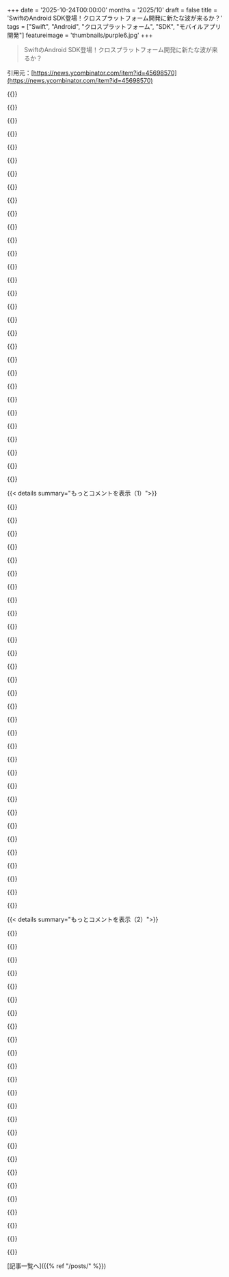 +++
date = '2025-10-24T00:00:00'
months = '2025/10'
draft = false
title = 'SwiftのAndroid SDK登場！クロスプラットフォーム開発に新たな波が来るか？'
tags = ["Swift", "Android", "クロスプラットフォーム", "SDK", "モバイルアプリ開発"]
featureimage = 'thumbnails/purple6.jpg'
+++

> SwiftのAndroid SDK登場！クロスプラットフォーム開発に新たな波が来るか？

引用元：[https://news.ycombinator.com/item?id=45698570](https://news.ycombinator.com/item?id=45698570)




{{<matomeQuote body="クロスプラットフォームフレームワークで一番大事なのはUIがどうなるかだよね。Adobe製品はどこでも異質なデザインだったし。FlutterはCupertinoテーマでiOSにピクセルパーフェクトを目指すし、React NativeはプラットフォームのUIに任せる。AppleがAndroidでAppleのUIを使わせるのか、それとも高品質なUIを作るのか、コミュニティがどう関わるのか、それが知りたいな。" userName="bsimpson" createdAt="2025/10/24 22:08:17" color="#ff5c5c">}}




{{<matomeQuote body="UIよりビジネスロジックの共有が一番重要だと思うな。KMP (Kotlin Multiplatform) がそうであるように、Swift for AndroidでもSwiftライブラリを共有できるようになるのがメリットだよね。複雑なアプリでUIを共有するのは、結局「書いてはデバッグ」の悪夢になりがちだからね。" userName="palata" createdAt="2025/10/24 22:26:21" color="#785bff">}}




{{<matomeQuote body="クライアントチームと長く働いてきたけど、ビジネスロジックの共有は本当に大変だったよ。前のスタートアップでは、ビジネスロジックを全部GraphQLサーバーに載せて、ViewModelをクライアントに送るようにしたら、クライアント側の複雑さが劇的に減ったんだ。これは本当に効果的だったね。" userName="virtue3" createdAt="2025/10/24 22:50:13" color="#ff5733">}}




{{<matomeQuote body="ビジネスロジックはサーバーでやるべきってこと？それって昔からそうじゃなかったっけ？" userName="weird-eye-issue" createdAt="2025/10/24 23:15:50" color="">}}




{{<matomeQuote body="The Browser CompanyがSwiftUIをWindowsに移植したのはすごいよね。Swift for Androidも、SwiftUIの要素がJetpackの要素にマッピングされるような形になったらクールだね。SwiftUIって、iOSやmacOSでも「ネイティブ」ってよりは、フレームワークが解釈してUIを作る記述言語だからね。" userName="kridsdale3" createdAt="2025/10/24 22:50:09" color="#ff5c5c">}}




{{<matomeQuote body="KMPも経験あるけど、開発者体験が最大の課題だよ。iOS開発者はデバッグしにくいし、KotlinとSwiftでモデルの不一致もある。結局、Kotlin MultiplatformもKotlin for Androidとは違うから、実質3つ目の言語を導入してるようなものなんだよね。" userName="andrekandre" createdAt="2025/10/24 23:54:22" color="#ff5733">}}




{{<matomeQuote body="OPはたぶんローカルのビジネスロジックについて話してるんだよ。例えば、パスワードが最低3文字必要みたいなやつ。ユーザーに即座にフィードバックするために、フロントエンドでバリデーションするって話だね。" userName="sunnybeetroot" createdAt="2025/10/25 21:09:24" color="">}}




{{<matomeQuote body="すごく unpopular opinion だけど、俺は「ネイティブ」な見た目より、独自のUXを持つアプリが好きだな。ゲーム開発が好きだから、退屈で面白くないネイティブアプリより、クレイジーなデザインの方が断然いい。最近のAppleのアップデートも、この考えをさらに強くしたよ。" userName="rustystump" createdAt="2025/10/24 23:48:57" color="">}}




{{<matomeQuote body="APIが十分速くてエッジにホストされていれば、サーバーサイドでのバリデーションでも即座にフィードバックできるよ。" userName="weird-eye-issue" createdAt="2025/10/26 02:04:32" color="">}}




{{<matomeQuote body="クライアントにビジネスロジックを置くなんてありえないでしょ。サーバー側で必ず検証が必要になるし、二重挿入とか競合状態も防げない。ソロ開発者なら特に、サーバーが真実の唯一のソースであるべきだよ。<br>TypeScriptでクライアントとサーバーが同じコードベースを共有する場合を除き、サーバーと同じ言語じゃないなら論外だね。" userName="noduerme" createdAt="2025/10/25 04:39:53" color="#45d325">}}




{{<matomeQuote body="Swift SDK for AndroidはUIを強制しないよ。Skip.toolsを使えばSwiftUIをJetpack Composeにブリッジして、UIもビジネスロジックも同じコードベースで書けるんだ。<br>詳しい情報はhttps://skip.tools/blog/fully-native-android-swift-apps/を見てね。Skip Showcaseアプリも試してみて！https://skip.tools/docs/samples/skipapp-showcase-fuse/<br>（注: 僕はSkipの社員で、Swift Android Workgroupの創設メンバーでもあるよ。）" userName="marcprux" createdAt="2025/10/24 23:05:45" color="#ff5733">}}




{{<matomeQuote body="この実装はUIの作り方を強制しないよ。Jetpack ComposeとKotlinでAndroidのネイティブUIを使いつつ、Swiftのビジネスロジックを呼び出せるんだ。Swiftで書かれたUIフレームワークも使えるよ。<br>Swiftの特性（参照カウント、GCなし、共通のライブラリや並行処理モデル、メモリモデル）は他のプラットフォームと同じで、今後の革新に繋がるだろうね。<br>（注: 僕はAppleのデベロッパーツールとフレームワークに関わってるよ。）" userName="timsneath" createdAt="2025/10/24 22:17:18" color="#ff33a1">}}




{{<matomeQuote body="遅延は自分のAPIだけじゃなくて、ユーザーのネット環境とか外部要因にも左右されるからね。開発環境みたいに何でもうまくいくって思い込んじゃダメだよ。現実のユーザーはもっと厳しい状況で使ってるから、そこを考慮するのは大事だ。" userName="sunnybeetroot" createdAt="2025/10/26 05:33:45" color="">}}




{{<matomeQuote body="返信ありがとう！でも正直、Skip.toolsのデモはAndroidだとニセモノっぽく見えるよ。Androidを最初からサポートしないアプリならマシかもしれないけど、全ての顧客に配慮したいならこの方向はおすすめしないな。<br>元のブログ記事に「UIにはSwiftでビジネスロジックを書き、AndroidのSDKでインターフェースを作るか、Skip.toolsのようなライブラリを使ってSwiftUIアプリを直接書ける」みたいな言及があると良いと思う。" userName="bsimpson" createdAt="2025/10/24 23:39:01" color="#ff33a1">}}




{{<matomeQuote body="もうすでに実現してるよ！SwiftUIをJetpack ComposeにするSkip.toolsもあるし、SwiftCrossUIっていうmacOS/Linux/Windows/Android/TUIをサポートする面白いプロジェクトもある。<br>それと、SwiftUIはもう「ネイティブ」化が進んでて、Liquid Glass UIもSwiftUIで書かれてるんだ。UIKitやAppKitがSwiftUIビューをラップするようになり、SwiftUIの部品がUIKit/AppKitの実装から置き換えられてきてるんだよ。" userName="wahnfrieden" createdAt="2025/10/25 02:05:00" color="#45d325">}}




{{<matomeQuote body="もしアプリをオフラインで動かしたいなら、どうすればいいの？" userName="forgotusername6" createdAt="2025/10/25 09:05:16" color="">}}




{{<matomeQuote body="それは前のコメントの人が提案してることと真逆だよ。前の人は、ビジネスロジックをGQL/Apolloサーバーに移して、クライアントはそれを簡単に取り込めばいいって言ってるんだ。" userName="throwup238" createdAt="2025/10/25 05:22:06" color="">}}




{{<matomeQuote body="FlutterはiOSのLiquid GlassやAndroidのMaterial 3で苦戦してるよ。これらの新しいUI言語の実装には相当な労力が必要なのに、今のところFlutterのロードマップには入ってないみたいだ。" userName="dvtkrlbs" createdAt="2025/10/25 10:22:10" color="#ff33a1">}}




{{<matomeQuote body="React Nativeはクロスプラットフォームにかなり向いてるけど、最初から全プラットフォームでちゃんとテストしないとダメだね。iOSだけのReact Nativeアプリを後からAndroidに移植しようとすると、最初は最初は結構大変なことになるかも。" userName="raspasov" createdAt="2025/10/25 03:10:49" color="">}}




{{<matomeQuote body="Liquid Glassなんてどうでもいいよ。AppleにとってのWindows Vistaみたいなもんさ。" userName="zigzag312" createdAt="2025/10/25 11:13:00" color="">}}




{{<matomeQuote body="彼らが言ってたことは分かったよ。なんで前のコードの持ち主たちが、ビジネスロジックをクライアント側に置くって決めたのか不思議だね。" userName="noduerme" createdAt="2025/10/25 06:45:26" color="">}}




{{<matomeQuote body="GCなしでトランスピレーションってどう動くの？Kotlinで相当するものは全部GCヒープに割り当てられるオブジェクトだと思うんだけど。" userName="wffurr" createdAt="2025/10/24 22:41:01" color="#45d325">}}




{{<matomeQuote body="＞デモがAndroidでは偽物に見えるって意見に対して、Android側ではSkipアプリはJetpack Composeを直接使ってるよ。これは最近のAndroidアプリ開発でGoogleが公式に推奨してるツールキット（https://developer.android.com/compose）なんだ。他のクロスプラットフォームツールみたいにネイティブUIを真似してるわけじゃなくて、Google推奨のAPIを実際に使ってるんだぜ。" userName="marcprux" createdAt="2025/10/25 00:14:45" color="#785bff">}}




{{<matomeQuote body="ごく一部のユーザーがフォームのバリデーション結果を受け取るのに1秒かかっても、ビジネスには影響ないでしょ。" userName="weird-eye-issue" createdAt="2025/10/26 07:20:02" color="">}}




{{<matomeQuote body="アプリのそんな中核部分に、クローズドソースのソリューション（プラットフォームのネイティブソリューション以外）を使うのは大反対だな。" userName="dvtkrlbs" createdAt="2025/10/25 10:19:04" color="">}}




{{<matomeQuote body="議論はもう決着したんじゃないかな。Facebook、Whatsapp、Youtube、Tiktokみたいなトップアプリはどれもネイティブデザインを使ってないし、ユーザーは単に気にしてないんだよ。" userName="realusername" createdAt="2025/10/25 07:02:36" color="#ff5733">}}




{{<matomeQuote body="うん、すごく不安になるのはわかる。でも、僕の理解では、ほとんどオープンソースなんだ（追記：ビルドツールは違うけどね）。彼らのトランスパイラソリューションは少なくともメンテナブルなKotlinコードを生成するから、Skipなしで直接作業を始められるよ。ただ、トランスパイラ方式はAndroid上のネイティブSwift SDKより制限が多いけどね。<br>僕は主にiOS/Macに注力してきたから、これをきっかけに使うことを考えてる。もしAndroidで十分な新しい収益源を生み出せれば、SkipなしでそれをやるAndroid開発者を雇う余裕もできるだろうしね。" userName="wahnfrieden" createdAt="2025/10/25 15:44:44" color="#ff5733">}}




{{<matomeQuote body="＞もしウェブサイトも持っていたら、そのロジックをフロントエンドで二重に実装することになる…それはReact Nativeを支持する意見だね、欠点があってもね。" userName="fragmede" createdAt="2025/10/25 09:39:13" color="">}}




{{<matomeQuote body="＞例えばKotlinの例外はSwiftからキャッチできないって意見に対して、ちなみにswift-javaがJava（とKotlinも）の関数呼び出しの相互運用性を管理する方法だと、JVMがスローした例外を、キャッチしてSwiftのエラーとして再スローするラッパーを使って完全にキャッチできるよ。だから、Android上で動くJVMベースのコードにSwift呼び出しを持ち込むことに関しては、ここが異なる点だろうね。" userName="airspeedswift" createdAt="2025/10/25 02:12:12" color="#785bff">}}




{{<matomeQuote body="アプリの見た目は自由でいいけど、システムとの連携はネイティブにすべきだね。2025年なのにiOS版Gmailアプリでドラッグ＆ドロップできないのはありえない。GmailのアカウントだとメールアプリでIMAPのリアルタイムプッシュ通知もないし、ほんと困るよ。" userName="planb" createdAt="2025/10/25 10:43:14" color="">}}




{{< details summary="もっとコメントを表示（1）">}}

{{<matomeQuote body="これが公式プロジェクトになったのはめちゃくちゃ嬉しいね！これまでRNとかFlutterとかのマルチプラットフォームフレームワークを触ってみたけど、どうもしっくりこなかったんだよね。やっぱりプラットフォームごとのネイティブUIを使って、ビジネスロジックだけ共有できるのが理想だよ。KMPもあるけど、普通はまずiOS用に作って、うまくいったらAndroidに移植するってパターンが多いと思うし。Swift Packageでコードを共有できるなら、ますます便利になるから期待してる！" userName="trevor-e" createdAt="2025/10/24 21:11:41" color="#785bff">}}




{{<matomeQuote body="JavaScriptでビジネスロジックをクロスプラットフォームで共有するってのは、もっと注目されるべきだと思うんだ。JavaScriptCoreとかQuickJSを使えば、iOS (v7.0+), Android、ウェブ、サーバーサイドで動くし、何よりホットリロードできるのが最高だよ。モバイル開発って一度アプリをリリースしたら、いつまでも古いバージョンが使われ続けるのがフラストレーションなんだよね。SDKのアップデートはもっと大変だし。9年も上司に提案してるけど、まだOKが出ないんだ。" userName="frankus" createdAt="2025/10/24 21:46:37" color="#ff5c5c">}}




{{<matomeQuote body="いやいや、君、何か見落としてるよ。みんな、アプリと一緒にChromiumをバンドルするなんて絶対嫌だし、Discordのモバイルアプリは嫌われてるけど、あれがChromiumを使ってるって知ってる？" userName="bpavuk" createdAt="2025/10/24 22:02:40" color="">}}




{{<matomeQuote body="iOSを先に作って、後からAndroidに移植するってのが一般的なのかな？Java開発者は1億人規模でいるし、Androidアプリは簡単に作れるよ。それに比べてSwift/Objective-Cのデベロッパーはその10分の1くらいしかいないと思うな。アメリカ以外ではiPhoneはニッチな製品だし。会社だとiPadや仕事用iPhoneは使うけど、Windowsやブラウザが主要プラットフォームで、モバイルは二の次って感じじゃない？" userName="a3w" createdAt="2025/10/24 21:51:27" color="#ff5c5c">}}




{{<matomeQuote body="開発者の数じゃないんだよ。アメリカでビジネスするなら、収益のほとんどはiOSユーザーから来るんだから。" userName="twof" createdAt="2025/10/24 21:55:23" color="">}}




{{<matomeQuote body="アメリカではiOSの市場シェアは相変わらず強いよ。スマホの出荷台数も50%を下回ることはないんだ。<br>https://counterpointresearch.com/en/insights/us-smartphone-m..." userName="makeitdouble" createdAt="2025/10/24 22:14:34" color="">}}




{{<matomeQuote body="これって.NETとMvvmCrossを使えば、もう実現できてることだよ。共有のコアライブラリに、各プラットフォームごとのネイティブUIを組み合わせるんだ。C#でUIKitを扱うのはすごくいい感じだし、Xamarinの時代からNugetのエコシステムと一緒にずっとうまく動いてるんだから。" userName="ivm" createdAt="2025/10/24 21:30:34" color="#ff5c5c">}}




{{<matomeQuote body="React.NativeはChromiumを使ってないよ。" userName="cyberax" createdAt="2025/10/24 22:23:52" color="">}}




{{<matomeQuote body="Xamarin (.NETとMvvmCross) もRNやFlutterと同じクロスプラットフォーム開発のカテゴリだと思うよ。最近見てないから変わってたらごめんね。" userName="trevor-e" createdAt="2025/10/24 21:49:02" color="">}}




{{<matomeQuote body="世界のOSシェアを無視しても、iOSユーザーはApp StoreでGoogle Playよりずっと多くお金を使うんだ。稼ぐにはお金が集まる所に行くべきだよね。iOS App Storeの収益はスマホ市場の約30%しかないのに、Google Playより圧倒的に大きいんだよ。参考記事：https://sqmagazine.co.uk/iphone-vs-android-statistics/" userName="giobox" createdAt="2025/10/24 22:43:39" color="#ff5733">}}




{{<matomeQuote body="ちょっと知りたいんだけど、React.NativeってChromiumを使わないのに、どうやってネイティブUIを実装してるの？" userName="liqilin1567" createdAt="2025/10/25 02:34:14" color="">}}




{{<matomeQuote body="OTAアップデートは便利だよね。RNやFlutterが対応してるのに、ネイティブiOSでできないのは意外。技術的には動的フレームワークを使えば可能らしいけど、実際はサーバー設定でカバーしやすいかな。" userName="trevor-e" createdAt="2025/10/24 21:59:59" color="">}}




{{<matomeQuote body="Xamarin (今の.NET) とXamarin.Forms UIフレームワーク (今のMAUI) は混同しない方が良いよ。前者はC#用のネイティブバインディングで、ネイティブUIをプラットフォームごとに作ってロジックだけ共有する。後者はRNみたいに一度書けばどこでも動くアプローチだからね。" userName="ivm" createdAt="2025/10/24 22:03:31" color="#ff33a1">}}




{{<matomeQuote body="OTAアップデートは昔は許されてたけど、Appleが完全に禁止したんだよ。RNを使っても、技術的にはダメなはずだけどね…。" userName="giancarlostoro" createdAt="2025/10/24 23:07:22" color="">}}




{{<matomeQuote body="Protonでは、共通ロジックにRustを使ってるんだって。コードベースの80%以上がRustらしいよ。残りはプラットフォーム固有の部分だって言ってた。" userName="icar" createdAt="2025/10/24 22:12:38" color="#ff5733">}}




{{<matomeQuote body="RNにはChromiumは入ってないよ。最適化されたJSランタイムのHermesを積んでるんだ。あと、DiscordのiOSアプリはRNを使ってなくて、ネイティブアプリだよ。" userName="wiseowise" createdAt="2025/10/25 07:38:07" color="#ff5c5c">}}




{{<matomeQuote body="iOS開発はAndroid開発に比べて15年くらい遅れてる気がする。Xcodeが最悪だし、Appleの投資不足でエコシステムが疲弊してるから、簡単なことでもすごく大変なんだ。いろんな会社で聞いたけど、iOSのリポジトリはひどいパッチワークで、iOSを更新するとすぐ壊れるって話ばかり。今の会社だと、iOS開発者4人の方がAndroid開発者1.5人より実装に時間がかかってるよ。GoogleのKMPチームも、一番熱心なユーザーはiOS開発者で、ツール地獄から救ってほしいって懇願してたらしい。iOS開発者の採用やプロジェクトの維持にはどこも苦労してるね。" userName="crowbahr" createdAt="2025/10/25 14:14:10" color="#ff5733">}}




{{<matomeQuote body="平均支出額は、親コメントの米国企業の収益って文脈ではあまり意味ないんだ。例えばNetflixやHertz、Walmartみたいな企業の場合、iOSユーザーからの収益は、結局iOSとAndroidどっちのユーザーが多いかで決まるからね。ゲーム会社が「whale」狙いなら話は別だけど。" userName="makeitdouble" createdAt="2025/10/25 03:21:01" color="#785bff">}}




{{<matomeQuote body="React NativeはFlutterやCompose Multiplatformと違って、プラットフォームネイティブUIを使うんだ。5年前と比べてものすごく進化してて、特に今年は速度面で多くの改善があったよ。新しいアーキテクチャやReact Compiler、Hermes v1、Nitro Modules、Flash List v2、Legend List、React Native Skia、React Native WebGPU、Expo Use DOMなど、たくさんの技術革新があったんだ。JS/TSのツールも大幅に良くなってるよ。" userName="pzo" createdAt="2025/10/24 21:59:37" color="#ff33a1">}}




{{<matomeQuote body="なるほど、説明ありがとう。.NET製アプリの欠点は、ランタイムのせいでバイナリサイズが大きくなっちゃうことなんだ。これは今も変わらないかな？Swift for Androidでも同じ問題があるかもしれないけど、まだ確認してないよ。" userName="trevor-e" createdAt="2025/10/24 22:48:30" color="">}}




{{<matomeQuote body="ソーシャルメディア企業みたいにネットワーク効果が重要な場合でも、iOSファースト戦略は有効だよ。Snapも最初はそれで、会社が潰れるなんてことはなかったし。これはクロスプラットフォーム互換性が本当に重要なケースだよね。SnapChatにはWebクライアントがないから。HertzやCostcoなら、AndroidユーザーをWebに誘導しても特に問題ないと思うよ。" userName="xethos" createdAt="2025/10/25 04:33:42" color="#ff5733">}}




{{<matomeQuote body="地域によるだろうけど、アメリカではiOSファーストが一般的だよ。両方開発した経験から言うと、これは納得。iOSは圧倒的に収益性が高くて、サポートの手間も少ないんだ。バージョンも少なくて済み、フォームファクターも単一。メーカーごとのバグ対応も不要。コア製品を立ち上げるのに良い環境だよ。Androidは、素早いイテレーションが終わって、対応する余裕ができてからでいいと思う。" userName="cosmic_cheese" createdAt="2025/10/24 22:54:04" color="#45d325">}}




{{<matomeQuote body="うちの会社ではPixelフォンを使ってるよ。iPhoneも選べるけど、みんなPixelが良いって言うんだ。だから僕はMacBookとPixelの組み合わせ。iPhoneだけってのは、アメリカだけの現象じゃないかな。" userName="disiplus" createdAt="2025/10/24 22:04:48" color="">}}




{{<matomeQuote body="ビジネスロジックをJSで動かすなら、ブラウザは不要だよ。iOSにはJavaScriptCoreがあるし、小さいJavaScriptランタイムもたくさんある。でも、JSが全てのアプリに最適とは限らないし、もっと良い言語機能やパフォーマンスに慣れてるデベロッパーもいるだろうね。" userName="NSUserDefaults" createdAt="2025/10/24 22:31:31" color="#785bff">}}




{{<matomeQuote body="新しいレンダラーが導入されてから複雑になったけど、基本的にはReactのUIツリーをJSON形式に変換し、ネイティブ側に渡して、ネイティブ側でそれを解析してコンポーネントをレンダリングする仕組みだよ。" userName="hokumguru" createdAt="2025/10/25 02:55:14" color="#ff33a1">}}




{{<matomeQuote body="いくつかの”低レベル”なコンポーネントを、プラットフォームのプリミティブにマッピングすることで実現してるよ。詳しくは公式ドキュメントを見てね: https://reactnative.dev/docs/intro-react-native-components" userName="notpushkin" createdAt="2025/10/25 02:48:59" color="#785bff">}}




{{<matomeQuote body="React Nativeはネイティブ層にUIをネイティブでレンダリングするよう要求するんだ。" userName="adityapurwa" createdAt="2025/10/25 02:53:03" color="#ff33a1">}}




{{<matomeQuote body="え、そうだったんだ。Androidのことだと思ってたよ。最近までこれは完全にネイティブだったんだね。" userName="wiseowise" createdAt="2025/10/26 08:58:54" color="">}}




{{<matomeQuote body="ありがとう。もうReact NativeとFlutterは消えてくれ。数日経つとタッチが効かなくなる四角いUIアプリにはうんざりだよ。" userName="ls-a" createdAt="2025/10/24 21:04:03" color="">}}




{{<matomeQuote body="Flutterではコーナーラディウスを好きなように設定できるし、フレームワークもかなり速いよ。アプリがタッチに反応しないなら、それはアプリの作りが悪いんだろうね。" userName="turtlebro" createdAt="2025/10/24 21:31:38" color="">}}

{{</details>}}




{{< details summary="もっとコメントを表示（2）">}}

{{<matomeQuote body="Flutterには、iOSで全てのインタラクションに1フレームの遅延が生じる長年の問題があるんだ（2022年からP2）。<br>https://github.com/flutter/flutter/issues/110431<br>シェーダーコンパイルのラグとかも挙げたらキリがないしね。" userName="ryeights" createdAt="2025/10/24 21:52:59" color="#45d325">}}




{{<matomeQuote body="確かに、しっかり探せばいくつか問題は見つかるさ。でも実際のところ、Flutterで高性能で機能的なアプリを出荷することは十分に可能だし、もう長い間そうだったよ。Dartや一貫した宣言型パラダイム、ホットリロードで最高の開発体験も得られる。何事もトレードオフさ、俺には2つのネイティブアプリを維持するメリットはほとんどないね。Flutterアプリを出荷している人も使っている人もたくさんいるんだ。だから、もう批判はやめてくれないか？" userName="turtlebro" createdAt="2025/10/24 22:33:02" color="#ff33a1">}}




{{<matomeQuote body="嫌いってわけじゃないよ、実は今Flutterのプロジェクトで働いてるんだ。なぜこのプラットフォームが完璧だってふりをする必要があるのか理解できないんだよね。" userName="ryeights" createdAt="2025/10/24 22:39:43" color="">}}




{{<matomeQuote body="Flutterの客観的な欠点を指摘したことへのかなり防御的なコメントだね。トレードオフだと認めるのは良いけど、トレードオフってことは必ずデメリットがあるってことだろ。iOS上のFlutterアプリがネイティブに感じられないのは事実だ。Flutterを使っている人が悪いってわけじゃないけどさ。" userName="marcellus23" createdAt="2025/10/25 18:08:09" color="#ff5c5c">}}




{{<matomeQuote body="それは事実じゃなくて、ごく一部のエリートなiOSスーパーユーザーの意見だよ。最近のネイティブなんて完全に過大評価された概念だし、良いUXのアプリを作る解決策にはならない。ユーザーはSwiftUI、Components、Widgetsのどれを使っているかなんて気にしないし、ネイティブアプリが何かなんて知らないよ。それが唯一の正しい聖なる道であるかのように振る舞うのはやめてくれ。" userName="turtlebro" createdAt="2025/10/26 01:22:49" color="#ff5733">}}




{{<matomeQuote body="“ネイティブ”ってちゃんとした意味がある言葉なのに、Flutterはネイティブじゃないんだよね。" userName="marcellus23" createdAt="2025/10/26 02:14:21" color="">}}




{{<matomeQuote body="これがそんなに問題になるってのが気になるな。Flutterアプリを試したけど、UIがちょっと違和感あるくらいで他はスムーズだったよ。Kagi Newsみたいなアプリはどうかな？" userName="rumori" createdAt="2025/10/24 22:45:39" color="#785bff">}}




{{<matomeQuote body="致命的じゃないけど、iOSユーザーには違和感があるんだよね。AndroidはGoogleがネイティブコードにアクセスできるから、もっと良いかも。Flutterのもう一つの問題は、良いライブラリや見本アプリが少ないこと。ほとんどが未完成に感じるんだ。Kagi Newsアプリは例外だけど、他のFlutterアプリ同様、Material Designが強すぎてiOSでは浮いて見える。タイポグラフィもまだ変で、スクロールやタッチ操作も『Flutterっぽい』感じ。これはプラットフォーム固有の問題だよ。" userName="ryeights" createdAt="2025/10/24 23:14:22" color="#ff33a1">}}




{{<matomeQuote body="Kagi Newsは確かに良くできたアプリだけど、iOSのネイティブっぽい見た目や操作感じゃないのは確かだね。" userName="marcellus23" createdAt="2025/10/25 18:09:28" color="#ff33a1">}}




{{<matomeQuote body="シェーダーコンパイルのラグなんて、もう何年も前の話だよ。" userName="mdhb" createdAt="2025/10/25 12:33:48" color="">}}




{{<matomeQuote body="RNとFlutterは好きじゃないけど、Swift on AndroidがFlutterやRNと比べて、どれくらい成功すると思う？Appleはこれを出してすぐ忘れちゃうんじゃないかな。" userName="bitpush" createdAt="2025/10/24 21:47:12" color="#ff5733">}}




{{<matomeQuote body="AppleはSwiftにすごい影響力があるけど、リンクにもある通りSwift for Androidはコミュニティ主導だよ。コミュニティが必要とすれば自分たちでメンテナンスするし、Appleは邪魔しないだろうね。邪魔する理由がないでしょ？" userName="bpavuk" createdAt="2025/10/24 22:05:24" color="#ff5c5c">}}




{{<matomeQuote body="なるほど、それならもっと大きな話になるね。投稿者はSwift for AndroidがFlutterとRNの問題を解決するって言ってたけど、それはAppleがお金と力でやるって意味だと思ってた。もし草の根プロジェクトなら、もっと先行き不透明じゃないかな？成功は祈るけどね。" userName="bitpush" createdAt="2025/10/24 22:53:01" color="#ff33a1">}}




{{<matomeQuote body="それは間違った二分法だよ。僕はReact、Flutter、Swift on AndroidのどれよりもKMPに賭けるね。Reactはなくならないだろうけど、5年後にはKMPがネイティブアプリのスタートアップの定番ツールになると思うな。" userName="crowbahr" createdAt="2025/10/25 14:15:47" color="#ff33a1">}}




{{<matomeQuote body="RNとFlutterを葬ってくれ、って？無理だよ。iOSストアの30%以上を占めるアプリをなくせるわけない。Flutterは、あのひどいSwiftUIと比べると、開発体験が圧倒的に優れてるんだ。SwiftUIは情けないから、今やアプリの3分の1以上がFlutterで書かれてるんだよ。「コンパイラはこの式を妥当な時間内に型チェックできません」なんてエラー、本当に最悪。人類のためにも、SwiftUIを早く葬ってくれ！" userName="lenkite" createdAt="2025/10/25 06:27:45" color="#ff5c5c">}}




{{<matomeQuote body="Flutterやってる身からすると、Xcodeや半分もドキュメントがないAppleフレームワークには金積まれても使いたくないね。アプリのビルドとアップロードプロセスはマジで苦痛だよ、これ以上は勘弁してほしい。" userName="realusername" createdAt="2025/10/25 07:12:06" color="">}}




{{<matomeQuote body="Xcodeのアップロードプロセスって大変？俺はかなり良いと思うけどな。Android Studioにはそんな機能ないし、APK/AABはブラウザから手動でアップロードしないといけないんだからね。<br>（RNで働いてるよ）" userName="anta40" createdAt="2025/10/25 14:28:12" color="">}}




{{<matomeQuote body="Appleがそのプロセスをバイパスするために社内ツールを作ったくらい酷いってことだよ。" userName="realusername" createdAt="2025/10/25 15:54:04" color="">}}




{{<matomeQuote body="このプロジェクトってSKIPトランスパイラ（https://skip.tools/blog/bringing-swift-to-android/）と関係ある？既存のSwift / SwiftUIアプリをAndroidに移植したいんだけど、React Nativeには移行したくないんだよね。" userName="TheJoeMan" createdAt="2025/10/24 20:33:15" color="#ff5733">}}




{{<matomeQuote body="うん、Skipは1年以上前からSwift SDK for AndroidのプレビューリリースをFuseモードで使ってて、すごく好評だよ！ネイティブなSwiftUIアプリをAndroid向けにビルドした記事（https://skip.tools/blog/fully-native-android-swift-apps/）も見てみて。トランスパイルとコンパイルについて補足すると、Skipには2つのモードがあるんだ。SwiftコードをKotlinにトランスパイルする「Skip Lite」と、Swift SDKを使ってAndroid向けにネイティブにコンパイルする「Skip Fuse」だね。両方動くし、Skip LiteはKotlinフレームワーク（Lottie, Firebase, Stripeとか）へのブリッジ統合に使われてるよ。モード比較は（https://skip.tools/docs/status/）、モジュールは（https://skip.tools/docs/modules/）で確認して。Swift SDK for Androidが正式になったのは本当に嬉しいよ！これで自分たちのプレビュービルドから公式版に切り替えられるからね。" userName="marcprux" createdAt="2025/10/24 22:41:34" color="#45d325">}}




{{<matomeQuote body="もうトランスパイラを使う必要はないよ。Skipは最近、AndroidでのネイティブSwift実行を追加したからね。トランスパイラよりも互換性がずっと高いんだ（両方維持はしてるけど）。" userName="wahnfrieden" createdAt="2025/10/24 21:06:34" color="#ff5c5c">}}




{{<matomeQuote body="うん、Skipはこの取り組みに大きく貢献してるよ！" userName="joanniso" createdAt="2025/10/24 20:47:08" color="">}}




{{<matomeQuote body="彼らはSDKに貢献してるの？それとも何かの統合が進んでるの？俺の理解だとSDKはAndroidバイナリに直接コンパイルされるけど、Skipはトランスパイルするんだよね？どうやって一緒に動くの？" userName="tomovo" createdAt="2025/10/26 10:01:46" color="#785bff">}}




{{<matomeQuote body="これを続けてくれるといいんだけどな。Swift Embeddedなんて、実用的なプラットフォームっていうより概念実証みたいなもんだし、解決したい問題よりそっちと戦うことになることが多いんだ。美的にはSwiftって現代の安全な言語の中で一番いいのに、もったいないよ。プロジェクトのリーダーシップに関するコミュニティの変な噂が台無しにしてるんだよね。" userName="mosura" createdAt="2025/10/24 20:59:27" color="">}}

{{</details>}}



[記事一覧へ]({{% ref "/posts/" %}})
